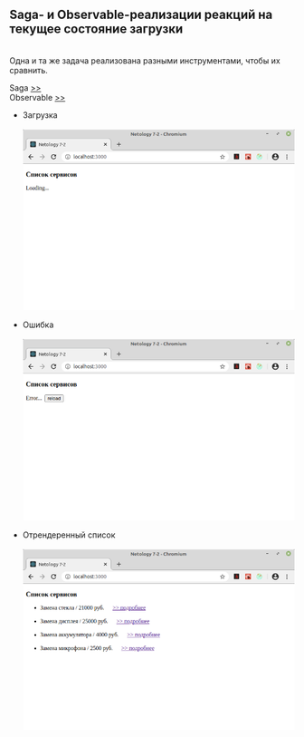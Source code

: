 ## Saga- и Observable-реализации реакций на текущее состояние загрузки
\
Одна и та же задача реализована разными инструментами, чтобы их сравнить.

Saga [>>](https://github.com/vaniya-k/netology_homeworks/tree/8-2_done/)
\
Observable [>>](https://github.com/vaniya-k/netology_homeworks/tree/7-2_done/)

* Загрузка
\
\
![Loading](01.png)

* Ошибка
\
\
![Error](02.png)

* Отрендеренный список
\
\
![Success](03.png)
